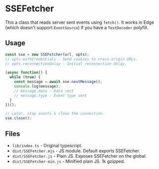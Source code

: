 # SSEFetcher

This a class that reads server sent events using `fetch()`. It works in Edge (which doesn't support `EventSource`) if you have a `TextDecoder` polyfill.

## Usage

```js
const sse = new SSEFetcher(url, opts);
// opts.withCredentials - Send cookies to cross-origin URLs.
// opts.reconnectionDelay - Initial reconnection delay.

(async function() {
  while (true) {
    const message = await sse.nextMessage();
    console.log(message);
    // message.data - Data sent
    // message.type - Event type sent
  }
})();

// Later, stop events & close the connection.
sse.close();
```

## Files

* `lib/index.ts` - Original typescript.
* `dist/SSEFetcher.mjs` - JS module. Default exports SSEFetcher.
* `dist/SSEFetcher.js` - Plain JS. Exposes SSEFetcher on the global.
* `dist/SSEFetcher-min.js` - Minified plain JS. 1k gzipped.
